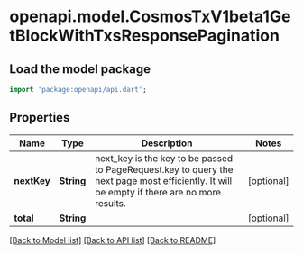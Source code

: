 # openapi.model.CosmosTxV1beta1GetBlockWithTxsResponsePagination

## Load the model package
```dart
import 'package:openapi/api.dart';
```

## Properties
Name | Type | Description | Notes
------------ | ------------- | ------------- | -------------
**nextKey** | **String** | next_key is the key to be passed to PageRequest.key to query the next page most efficiently. It will be empty if there are no more results. | [optional] 
**total** | **String** |  | [optional] 

[[Back to Model list]](../README.md#documentation-for-models) [[Back to API list]](../README.md#documentation-for-api-endpoints) [[Back to README]](../README.md)


